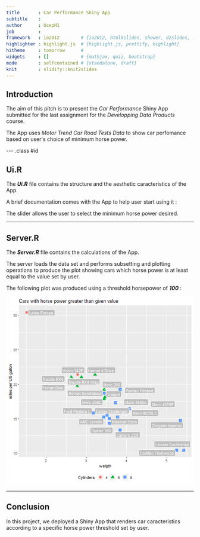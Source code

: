 ```yaml
---
title       : Car Performance Shiny App
subtitle    : 
author      : UcepH1
job         : 
framework   : io2012        # {io2012, html5slides, shower, dzslides, ...}
highlighter : highlight.js  # {highlight.js, prettify, highlight}
hitheme     : tomorrow      # 
widgets     : []            # {mathjax, quiz, bootstrap}
mode        : selfcontained # {standalone, draft}
knit        : slidify::knit2slides
---
```


## Introduction 

The aim of this pitch is to present the *Car Performance* Shiny App submitted for the last assignment for the *Developping Data Products* course.

The App uses *Motor Trend Car Road Tests Data* to show car perfomance based on user's choice of minimum horse power.

--- .class #id 

## Ui.R

The ***Ui.R*** file contains the structure and the aesthetic caracteristics of the App.

A brief documentation comes with the App to help user start using it : 

The slider allows the user to select the minimum horse power desired.

---

## Server.R

The ***Server.R*** file contains the calculations of the App.

The server loads the data set and performs subsetting and plotting operations to produce the plot showing cars which horse power is at least equal to the value set by user.

The following plot was produced using a threshold horsepower of ***100*** :

![plot of chunk mtcars](assets/fig/mtcars-1.png)


---

## Conclusion


In this project, we deployed a Shiny App that renders car caracteristics according to a specific horse power threshold set by user.





